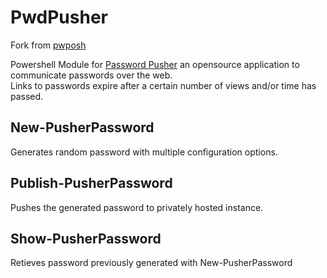 # PwdPusher
Fork from [pwposh](https://github.com/pgarm/pwposh)

Powershell Module for [Password Pusher](https://github.com/pglombardo/PasswordPusher) an opensource application to communicate passwords over the web.\
Links to passwords expire after a certain number of views and/or time has passed.

## New-PusherPassword
Generates random password with multiple configuration options.

## Publish-PusherPassword
Pushes the generated password to privately hosted instance.

## Show-PusherPassword
Retieves password previously generated with New-PusherPassword